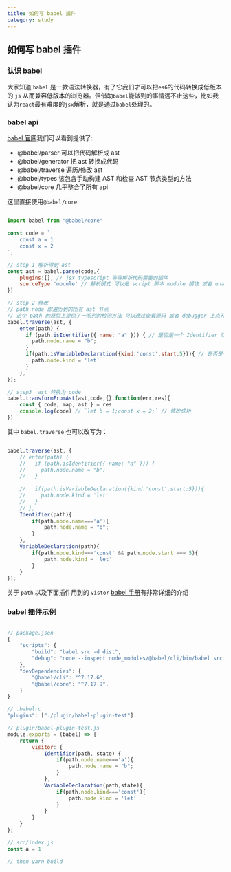 ```yaml
---
title: 如何写 babel 插件  
category: study
---
```


## 如何写 babel 插件  

### 认识 babel  

大家知道 `babel` 是一款语法转换器，有了它我们才可以把`es6`的代码转换成低版本的 `js` 从而兼容低版本的浏览器。但借助`babel`能做到的事情远不止这些，比如我认为`react`最有难度的`jsx`解析，就是通过`babel`处理的。

### babel api  

[babel 官网](https://babeljs.io/docs/en/babel-parser)我们可以看到提供了:

- @babel/parser 可以把代码解析成 ast 
- @babel/generator 把 ast 转换成代码  
- @babel/traverse 遍历/修改 ast 
- @babel/types 该包含手动构建 AST 和检查 AST 节点类型的方法
- @babel/core  几乎整合了所有 api

这里直接使用`@babel/core`:

```javascript

import babel from "@babel/core"

const code = `
    const a = 1
    const x = 2
`;

// step 1 解析得到 ast
const ast = babel.parse(code,{
    plugins:[], // jsx typescript 等等解析代码需要的插件  
    sourceType:'module' // 解析模式 可以是 script 脚本 module 模块 或者 unambiguous 让 babel 自己去猜是什么
})

// step 2 修改  
// path.node 即遍历到的所有 ast 节点  
// 这个 path 的原型上提供了一系列的检测方法 可以通过查看源码 或者 debugger 上点开 __proto__ 查阅  
babel.traverse(ast, {
    enter(path) {
      if (path.isIdentifier({ name: "a" })) { // 是否是一个 Identifier 而且 name 是 a
        path.node.name = "b";
      }
      if(path.isVariableDeclaration({kind:'const',start:5})){ // 是否是一个 VariableDeclaration 而且 kind 是 const 节点开始与字符串第5个字符  
        path.node.kind = 'let'
      }
    },
});

// step3  ast 转换为 code  
babel.transformFromAst(ast,code,{},function(err,res){
    const { code, map, ast } = res
    console.log(code) // `let b = 1;const x = 2;` // 修改成功
})

```

其中 `babel.traverse` 也可以改写为：

```javascript

babel.traverse(ast, {
    // enter(path) {
    //   if (path.isIdentifier({ name: "a" })) {
    //     path.node.name = "b";
    //   }
      
    //   if(path.isVariableDeclaration({kind:'const',start:5})){
    //     path.node.kind = 'let'
    //   }
    // },
    Identifier(path){
        if(path.node.name==='a'){
            path.node.name = "b";
        }
    },
    VariableDeclaration(path){
        if(path.node.kind==='const' && path.node.start === 5){
            path.node.kind = 'let'
        }
    }
});

```

关于 `path` 以及下面插件用到的 `vistor` [babel 手册](https://github.com/jamiebuilds/babel-handbook)有非常详细的介绍

### babel 插件示例  

```javascript

// package.json
{
    "scripts": {
        "build": "babel src -d dist",
        "debug": "node --inspect node_modules/@babel/cli/bin/babel src -d dist",
    },
    "devDependencies": {
        "@babel/cli": "^7.17.6",
        "@babel/core": "^7.17.9",
    }
}

// .babelrc
"plugins": ["./plugin/babel-plugin-test"]

// plugin/babel-plugin-test.js
module.exports = (babel) => {
    return {
        visitor: {
            Identifier(path, state) {
                if(path.node.name==='a'){
                    path.node.name = "b";
                }
            },
            VariableDeclaration(path,state){
                if(path.node.kind==='const'){
                    path.node.kind = 'let'
                }
            }
        }
    }
};

// src/index.js
const a = 1

// then yarn build

```